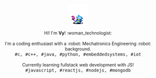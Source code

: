 <p align="center">
  <img src="https://github.com/dngthanhvy/dngthanhvy/blob/main/Mercury_Djinn_Front.gif" />
  <br>
  <br>
  Hi! I'm <strong>Vy</strong>! :woman_technologist:
  <br> 
  <br> 
  I'm a coding enthusiast with a :robot: Mechatronics Engineering :robot: background.
  <br>
  <samp>#c, #c++, #java, #python, #embeddedsystems, #iot</samp>
  <br>
  <br>
  Currently learning fullstack web development with JS!
  <br>
  <samp>#javascript, #reactjs, #nodejs, #mongodb</samp>
  <br>
  
</p>


